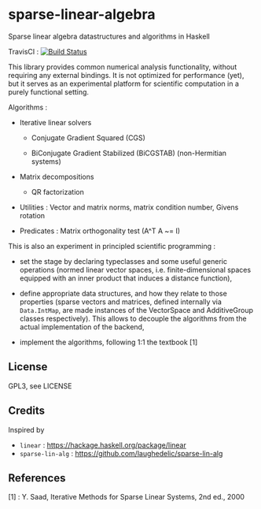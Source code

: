 # sparse-linear-algebra

Sparse linear algebra datastructures and algorithms in Haskell

TravisCI : [![Build Status](https://travis-ci.org/ocramz/sparse-linear-algebra.png)](https://travis-ci.org/ocramz/sparse-linear-algebra)

This library provides common numerical analysis functionality, without requiring any external bindings. It is not optimized for performance (yet), but it serves as an experimental platform for scientific computation in a purely functional setting.

Algorithms :

* Iterative linear solvers

    * Conjugate Gradient Squared (CGS)

    * BiConjugate Gradient Stabilized (BiCGSTAB) (non-Hermitian systems)

* Matrix decompositions

    * QR factorization

* Utilities : Vector and matrix norms, matrix condition number, Givens rotation

* Predicates : Matrix orthogonality test (A^T A ~= I)



This is also an experiment in principled scientific programming :

* set the stage by declaring typeclasses and some useful generic operations (normed linear vector spaces, i.e. finite-dimensional spaces equipped with an inner product that induces a distance function),

* define appropriate data structures, and how they relate to those properties (sparse vectors and matrices, defined internally via `Data.IntMap`, are made instances of the VectorSpace and AdditiveGroup classes respectively). This allows to decouple the algorithms from the actual implementation of the backend,

* implement the algorithms, following 1:1 the textbook [1] 


## License

GPL3, see LICENSE

## Credits

Inspired by

* `linear` : https://hackage.haskell.org/package/linear
* `sparse-lin-alg` : https://github.com/laughedelic/sparse-lin-alg

## References

[1] : Y. Saad, Iterative Methods for Sparse Linear Systems, 2nd ed., 2000
